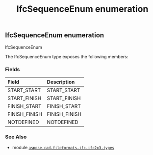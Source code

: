 ﻿---
title: IfcSequenceEnum enumeration
second_title: Aspose.CAD for Python via .NET API References
description: 
type: docs
weight: 2890
url: /python-net/aspose.cad.fileformats.ifc.ifc2x3.types/ifcsequenceenum/
is_root: false
---

## IfcSequenceEnum enumeration

IfcSequenceEnum



The IfcSequenceEnum type exposes the following members:

### Fields
| Field | Description |
| :- | :- |
| START_START | START_START |
| START_FINISH | START_FINISH |
| FINISH_START | FINISH_START |
| FINISH_FINISH | FINISH_FINISH |
| NOTDEFINED | NOTDEFINED |



### See Also
* module [`aspose.cad.fileformats.ifc.ifc2x3.types`](..)
